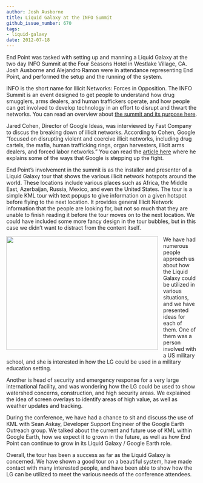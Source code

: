 ```yaml
---
author: Josh Ausborne
title: Liquid Galaxy at the INFO Summit
github_issue_number: 670
tags:
- liquid-galaxy
date: 2012-07-18
---
```




End Point was tasked with setting up and manning a Liquid Galaxy at the two day INFO Summit at the Four Seasons Hotel in Westlake Village, CA. Josh Ausborne and Alejandro Ramon were in attendance representing End Point, and performed the setup and the running of the system.

INFO is the short name for Illicit Networks: Forces in Opposition. The INFO Summit is an event designed to get people to understand how drug smugglers, arms dealers, and human traffickers operate, and how people can get involved to develop technology in an effort to disrupt and thwart the networks. You can read an overview about [the summit and its purpose here](http://www.eventfarm.com/events/index/4fa178ff-9d74-4156-8144-76320ab551d8/?page=4ff5b3ef-d248-480d-be2d-2dee0ab551d8).

Jared Cohen, Director of Google Ideas, was interviewed by Fast Company to discus the breaking down of illicit networks. According to Cohen, Google “focused on disrupting violent and coercive illicit networks, including drug cartels, the mafia, human trafficking rings, organ harvesters, illicit arms dealers, and forced labor networks.” You can read the [article here](https://www.fastcompany.com/1842993/how-googles-fighting-terrorists-and-human-traffickers) where he explains some of the ways that Google is stepping up the fight.

End Point’s involvement in the summit is as the installer and presenter of a Liquid Galaxy tour that shows the various illicit network hotspots around the world. These locations include various places such as Africa, the Middle East, Azerbaijan, Russia, Mexico, and even the United States. The tour is a simple KML tour with text popups to give information on a given hotspot before flying to the next location. It provides general Illicit Network information that the people are looking for, but not so much that they are unable to finish reading it before the tour moves on to the next location. We could have included some more fancy design in the tour bubbles, but in this case we didn’t want to distract from the content itself.

<div class="separator" style="clear: both; text-align: center;"><a href="/blog/2012/07/liquid-galaxy-at-info-summit/image-0-big.jpeg" imageanchor="1" style="clear:left; float:left;margin-right:1em; margin-bottom:1em"><img border="0" height="300" src="/blog/2012/07/liquid-galaxy-at-info-summit/image-0.jpeg" width="400"/></a></div>

We have had numerous people approach us about how the Liquid Galaxy could be utilized in various situations, and we have presented ideas for each of them. One of them was a person involved with a US military school, and she is interested in how the LG could be used in a military education setting.

Another is head of security and emergency response for a very large international facility, and was wondering how the LG could be used to show watershed concerns, construction, and high security areas. We explained the idea of screen overlays to identify areas of high value, as well as weather updates and tracking.

During the conference, we have had a chance to sit and discuss the use of KML with Sean Askay, Developer Support Engineer of the Google Earth Outreach group. We talked about the current and future use of KML within Google Earth, how we expect it to grown in the future, as well as how End Point can continue to grow in its Liquid Galaxy / Google Earth role.

Overall, the tour has been a success as far as the Liquid Galaxy is concerned. We have shown a good tour on a beautiful system, have made contact with many interested people, and have been able to show how the LG can be utilized to meet the various needs of the conference attendees.


